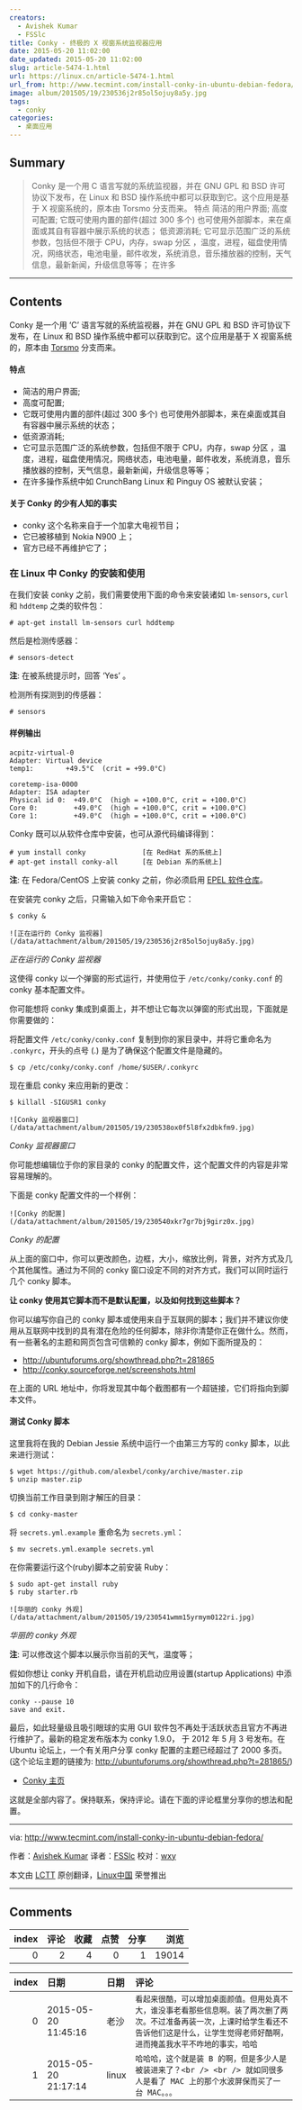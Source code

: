 ```yaml
---
creators:
  - Avishek Kumar
  - FSSlc
title: Conky - 终极的 X 视窗系统监视器应用
date: 2015-05-20 11:02:00
date_updated: 2015-05-20 11:02:00
slug: article-5474-1.html
url: https://linux.cn/article-5474-1.html
url_from: http://www.tecmint.com/install-conky-in-ubuntu-debian-fedora/
image: album/201505/19/230536j2r85ol5ojuy8a5y.jpg
tags:
  - conky
categories:
  - 桌面应用
---
```


## Summary

> Conky 是一个用 C 语言写就的系统监视器，并在 GNU GPL 和 BSD 许可协议下发布，在 Linux 和 BSD 操作系统中都可以获取到它。这个应用是基于 X 视窗系统的，原本由 Torsmo 分支而来。 特点  简洁的用户界面; 高度可配置; 它既可使用内置的部件(超过 300 多个) 也可使用外部脚本，来在桌面或其自有容器中展示系统的状态； 低资源消耗; 它可显示范围广泛的系统参数，包括但不限于 CPU，内存，swap 分区 ，温度，进程，磁盘使用情况，网络状态，电池电量，邮件收发，系统消息，音乐播放器的控制，天气信息，最新新闻，升级信息等等； 在许多

***

<!-- more -->

## Contents

Conky 是一个用 ‘C’ 语言写就的系统监视器，并在 GNU GPL 和 BSD 许可协议下发布，在 Linux 和 BSD 操作系统中都可以获取到它。这个应用是基于 X 视窗系统的，原本由 [Torsmo](http://torsmo.sourceforge.net/) 分支而来。

#### 特点

* 简洁的用户界面;
* 高度可配置;
* 它既可使用内置的部件(超过 300 多个) 也可使用外部脚本，来在桌面或其自有容器中展示系统的状态；
* 低资源消耗;
* 它可显示范围广泛的系统参数，包括但不限于 CPU，内存，swap 分区 ，温度，进程，磁盘使用情况，网络状态，电池电量，邮件收发，系统消息，音乐播放器的控制，天气信息，最新新闻，升级信息等等；
* 在许多操作系统中如 CrunchBang Linux 和 Pinguy OS 被默认安装；

#### 关于 Conky 的少有人知的事实

* conky 这个名称来自于一个加拿大电视节目；
* 它已被移植到 Nokia N900 上；
* 官方已经不再维护它了；

### 在 Linux 中 Conky 的安装和使用

在我们安装 conky 之前，我们需要使用下面的命令来安装诸如 `lm-sensors`, `curl` 和 `hddtemp` 之类的软件包：

```shell
# apt-get install lm-sensors curl hddtemp
```

然后是检测传感器：

```shell
# sensors-detect
```

**注**: 在被系统提示时，回答 ‘Yes’ 。

检测所有探测到的传感器：

```shell
# sensors
```

#### 样例输出

```shell
acpitz-virtual-0
Adapter: Virtual device
temp1:        +49.5°C  (crit = +99.0°C)

coretemp-isa-0000
Adapter: ISA adapter
Physical id 0:  +49.0°C  (high = +100.0°C, crit = +100.0°C)
Core 0:         +49.0°C  (high = +100.0°C, crit = +100.0°C)
Core 1:         +49.0°C  (high = +100.0°C, crit = +100.0°C)
```

Conky 既可以从软件仓库中安装，也可从源代码编译得到：

```shell
# yum install conky              [在 RedHat 系的系统上]
# apt-get install conky-all      [在 Debian 系的系统上]
```

**注**: 在 Fedora/CentOS 上安装 conky 之前，你必须启用 [EPEL 软件仓库](https://linux.cn/article-2324-1.html)。

在安装完 conky 之后，只需输入如下命令来开启它：

```shell
$ conky &
```

`![正在运行的 Conky 监视器](/data/attachment/album/201505/19/230536j2r85ol5ojuy8a5y.jpg)`

*正在运行的 Conky 监视器*

这使得 conky 以一个弹窗的形式运行，并使用位于 `/etc/conky/conky.conf` 的 conky 基本配置文件。

你可能想将 conky 集成到桌面上，并不想让它每次以弹窗的形式出现，下面就是你需要做的：

将配置文件 `/etc/conky/conky.conf` 复制到你的家目录中，并将它重命名为 `.conkyrc`，开头的点号 (.) 是为了确保这个配置文件是隐藏的。

```shell
$ cp /etc/conky/conky.conf /home/$USER/.conkyrc
```

现在重启 conky 来应用新的更改：

```shell
$ killall -SIGUSR1 conky
```

`![Conky 监视器窗口](/data/attachment/album/201505/19/230538ox0f5l8fx2dbkfm9.jpg)`

*Conky 监视器窗口*

你可能想编辑位于你的家目录的 conky 的配置文件，这个配置文件的内容是非常容易理解的。

下面是 conky 配置文件的一个样例：

`![Conky 的配置](/data/attachment/album/201505/19/230540xkr7gr7bj9girz0x.jpg)`

*Conky 的配置*

从上面的窗口中，你可以更改颜色，边框，大小，缩放比例，背景，对齐方式及几个其他属性。通过为不同的 conky 窗口设定不同的对齐方式，我们可以同时运行几个 conky 脚本。

**让 conky 使用其它脚本而不是默认配置，以及如何找到这些脚本？**

你可以编写你自己的 conky 脚本或使用来自于互联网的脚本；我们并不建议你使用从互联网中找到的具有潜在危险的任何脚本，除非你清楚你正在做什么。然而，有一些著名的主题和网页包含可信赖的 conky 脚本，例如下面所提及的：

* <http://ubuntuforums.org/showthread.php?t=281865>
* <http://conky.sourceforge.net/screenshots.html>

在上面的 URL 地址中，你将发现其中每个截图都有一个超链接，它们将指向到脚本文件。

#### 测试 Conky 脚本

这里我将在我的 Debian Jessie 系统中运行一个由第三方写的 conky 脚本，以此来进行测试：

```shell
$ wget https://github.com/alexbel/conky/archive/master.zip
$ unzip master.zip 
```

切换当前工作目录到刚才解压的目录：

```shell
$ cd conky-master
```

将 `secrets.yml.example` 重命名为 `secrets.yml`：

```shell
$ mv secrets.yml.example secrets.yml
```

在你需要运行这个(ruby)脚本之前安装 Ruby：

```shell
$ sudo apt-get install ruby
$ ruby starter.rb 
```

`![华丽的 conky 外观](/data/attachment/album/201505/19/230541wmm15yrmym0122ri.jpg)`

*华丽的 conky 外观*

**注**: 可以修改这个脚本以展示你当前的天气，温度等；

假如你想让 conky 开机自启，请在开机启动应用设置(startup Applications) 中添加如下的几行命令：

```shell
conky --pause 10 
save and exit.
```

最后，如此轻量级且吸引眼球的实用 GUI 软件包不再处于活跃状态且官方不再进行维护了。最新的稳定发布版本为 conky 1.9.0， 于 2012 年 5 月 3 号发布。在 Ubuntu 论坛上，一个有关用户分享 conky 配置的主题已经超过了 2000 多页。(这个论坛主题的链接为: <http://ubuntuforums.org/showthread.php?t=281865/>)

* [Conky 主页](http://conky.sourceforge.net/)

这就是全部内容了。保持联系，保持评论。请在下面的评论框里分享你的想法和配置。

---

via: <http://www.tecmint.com/install-conky-in-ubuntu-debian-fedora/>

作者：[Avishek Kumar](http://www.tecmint.com/author/avishek/) 译者：[FSSlc](https://github.com/FSSlc) 校对：[wxy](https://github.com/wxy)

本文由 [LCTT](https://github.com/LCTT/TranslateProject) 原创翻译，[Linux中国](https://linux.cn/) 荣誉推出

***

## Comments


|   index |   评论 |   收藏 |   点赞 |   分享 |   浏览 |
|--------:|-------:|-------:|-------:|-------:|-------:|
|       0 |      2 |      4 |      0 |      1 |  19014 |

|   index | 日期                | 日期   | 评论                                                                                                                                                                                               |
|--------:|:--------------------|:-------|:---------------------------------------------------------------------------------------------------------------------------------------------------------------------------------------------------|
|       0 | 2015-05-20 11:45:16 | 老沙   | `看起来很酷，可以增加桌面颜值。但用处真不大，谁没事老看那些信息啊。装了两次删了两次。不过准备再装一次，上课时给学生看还不告诉他们这是什么，让学生觉得老师好酷啊，进而掩盖我水平不咋地的事实，哈哈` |
|       1 | 2015-05-20 21:17:14 | linux  | `哈哈哈，这个就是装 B 的啊，但是多少人是被装进来了？<br /> <br /> 就如同很多人是看了 MAC 上的那个水波屏保而买了一台 MAC。。。`                                                                     |
